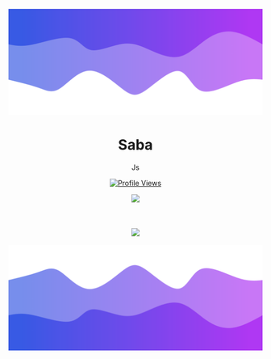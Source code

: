 ![Header](./header.png)

<h1 align="center">Saba</h1>
<p align="center"> Js</p>
<a href="https://github.com/SabaaDev">
  <p align="center">
    <img src="https://komarev.com/ghpvc/?username=SabaaDev&color=blueviolet&&label=Github Views" alt="Profile Views">
  </p>
</a>
<p align="center">
  <img src="https://github-readme-stats.vercel.app/api/?username=SabaaDev&title_color=4F8CC9&text_color=9f9f9f&show_icons=true&bg_color=00000000&hide_border=true&icon_color=4F8CC9&hide_title=true&count_private=false" />
</p>

<p align="center">
  <br />
  <br />
  <img src="https://github-profile-trophy.vercel.app/?username=SabaaDev&theme=nord&margin-w=15&margin-h=1&column=7" />
</p>

![Footer](./footer.png)
